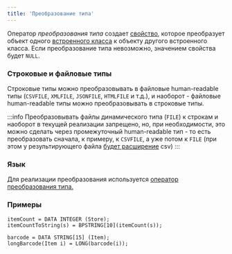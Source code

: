 ```yaml
---
title: 'Преобразование типа'
---
```


Оператор *преобразования типа* создает [свойство](Properties.md), которое преобразует объект одного [встроенного класса](Built-in_classes.md) к объекту другого встроенного класса. Если преобразование типа невозможно, значением свойства будет `NULL`.

### Строковые и файловые типы

Строковые типы можно преобразовывать в файловые human-readable типы (`CSVFILE`, `XMLFILE`, `JSONFILE`, `HTMLFILE` и т.д.), и наоборот - файловые human-readable типы можно преобразовывать в строковые типы.


:::info
Преобразовывать файлы динамического типа (`FILE`) к строкам и наоборот в текущей реализации запрещено, но, при необходимости, это можно сделать через промежуточный human-readable тип - то есть преобразовать сначала, к примеру, к `CSVFILE`, а уже потом к `FILE` (при этом у результирующего файла [будет расширение](Built-in_classes.md#extension) csv)
:::

### Язык

Для реализации преобразования используется [оператор преобразования типа.](Type_conversion_operator.md)

### Примеры

```lsf
itemCount = DATA INTEGER (Store);
itemCountToString(s) = BPSTRING[10](itemCount(s));

barcode = DATA STRING[15] (Item);
longBarcode(Item i) = LONG(barcode(i));
```
